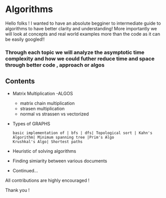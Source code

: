 # Algorithms
Hello folks ! I wanted to have an absolute begginer to intermediate guide to algorithms to have better clarity and understanding!
More importantly we will look at concepts and real world examples more than the code as it can be easily googled!! 

### Through each topic we will analyze the asymptotic time complexity and how we could futher reduce time and space through better code , approach or algos

## Contents 

* Matrix Multiplication -ALGOS
   * matrix chain multiplication 
   * strasen multiplication 
   * normal vs strassen vs vectorized
   
* Types of GRAPHS

      basic implementation of | bfs | dfs| Topological sort | Kahn's Algorithm| Minimum spanning tree |Prim's Algo
      Krushkal's Algo| Shortest paths 

     

* Heuristic of solving algorithms
* Finding simiarity between various documents 
* Continued...
 



All contributions are highly encouraged !

Thank you ! 
